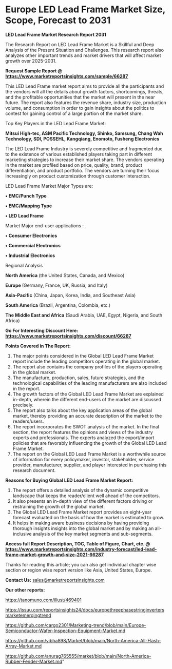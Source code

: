 # Europe LED Lead Frame Market Size, Scope, Forecast to 2031

<strong>LED Lead Frame Market Research Report 2031</strong>

The Research Report on LED Lead Frame Market is a Skillful and Deep Analysis of the Present Situation and Challenges. This research report also analyzes other important trends and market drivers that will affect market growth over 2025-2031.

<strong>Request Sample Report @ <a href=https://www.marketreportsinsights.com/sample/66287>https://www.marketreportsinsights.com/sample/66287</a></strong>

This LED Lead Frame market report aims to provide all the participants and the vendors will all the details about growth factors, shortcomings, threats, and the profitable opportunities that the market will present in the near future. The report also features the revenue share, industry size, production volume, and consumption in order to gain insights about the politics to contest for gaining control of a large portion of the market share.

Top Key Players in the LED Lead Frame Market:

<strong>Mitsui High-tec, ASM Pacific Technology, Shinko, Samsung, Chang Wah Technology, SDI, POSSEHL, Kangqiang, Enomoto, Fusheng Electronics</strong>

The LED Lead Frame Industry is severely competitive and fragmented due to the existence of various established players taking part in different marketing strategies to increase their market share. The vendors operating in the market are profiled based on price, quality, brand, product differentiation, and product portfolio. The vendors are turning their focus increasingly on product customization through customer interaction.

LED Lead Frame Market Major Types are:

<strong>• EMC/Punch Type

• EMC/Mapping Type

• LED Lead Frame</strong>

Market Major end-user applications :

<strong>• Consumer Electronics

• Commercial Electronics

• Industrial Electronics</strong>

Regional Analysis

</u><strong><b>North America</b></strong> (the United States, Canada, and Mexico)

<strong><b>Europe </b></strong>(Germany, France, UK, Russia, and Italy)

<strong><b>Asia-Pacific</b></strong> (China, Japan, Korea, India, and Southeast Asia)

<strong><b>South America</b></strong> (Brazil, Argentina, Colombia, etc.)

<strong><b>The Middle East and Africa</b></strong> (Saudi Arabia, UAE, Egypt, Nigeria, and South Africa)

<strong>Go For Interesting Discount Here: <a href=https://www.marketreportsinsights.com/discount/66287>https://www.marketreportsinsights.com/discount/66287</a></strong>

<strong>Points Covered in The Report:</strong>
<ol>
  <li>The major points considered in the Global LED Lead Frame Market report include the leading competitors operating in the global market.</li>
  <li>The report also contains the company profiles of the players operating in the global market.</li>
  <li>The manufacture, production, sales, future strategies, and the technological capabilities of the leading manufacturers are also included in the report.</li>
  <li>The growth factors of the Global LED Lead Frame Market are explained in-depth, wherein the different end-users of the market are discussed precisely.</li>
  <li>The report also talks about the key application areas of the global market, thereby providing an accurate description of the market to the readers/users.</li>
  <li>The report incorporates the SWOT analysis of the market. In the final section, the report features the opinions and views of the industry experts and professionals. The experts analyzed the export/import policies that are favorably influencing the growth of the Global LED Lead Frame Market.</li>
  <li>The report on the Global LED Lead Frame Market is a worthwhile source of information for every policymaker, investor, stakeholder, service provider, manufacturer, supplier, and player interested in purchasing this research document.</li>
</ol>
<strong>Reasons for Buying Global LED Lead Frame Market Report:</strong>

<ol>
  <li>The report offers a detailed analysis of the dynamic competitive landscape that keeps the reader/client well ahead of the competitors.</li>
  <li>It also presents an in-depth view of the different factors driving or restraining the growth of the global market.</li>
  <li>The Global LED Lead Frame Market report provides an eight-year forecast evaluated on the basis of how the market is estimated to grow.</li>
  <li>It helps in making aware business decisions by having providing thorough insights insights into the global market and by making an all-inclusive analysis of the key market segments and sub-segments.</li>
</ol>
<strong>Access full Report Description, TOC, Table of Figure, Chart, etc. @ <a href=https://www.marketreportsinsights.com/industry-forecast/led-lead-frame-market-growth-and-size-2021-66287>https://www.marketreportsinsights.com/industry-forecast/led-lead-frame-market-growth-and-size-2021-66287</a></strong>


Thanks for reading this article; you can also get individual chapter wise section or region wise report version like Asia, United States, Europe.

<strong>Contact Us:</strong>
sales@marketreportsinsights.com

<strong>Our other reports:</strong>

<a href=https://tanomuno.com/illust/469401>https://tanomuno.com/illust/469401</a>

<a href=https://issuu.com/reportsinsights24/docs/europethreephasestringinvertersmarketemergingtrend>https://issuu.com/reportsinsights24/docs/europethreephasestringinvertersmarketemergingtrend</a>

<a href=https://github.com/cargo2301/Marketing-trend/blob/main/Europe-Semiconductor-Wafer-Inspection-Equipment-Market.md>https://github.com/cargo2301/Marketing-trend/blob/main/Europe-Semiconductor-Wafer-Inspection-Equipment-Market.md</a>

<a href=https://github.com/vibha898/Market/blob/main/North-America-All-Flash-Array-Market.md>https://github.com/vibha898/Market/blob/main/North-America-All-Flash-Array-Market.md</a>

<a href=https://github.com/anurag765555/market/blob/main/North-America-Rubber-Fender-Market.md>https://github.com/anurag765555/market/blob/main/North-America-Rubber-Fender-Market.md</a>"
